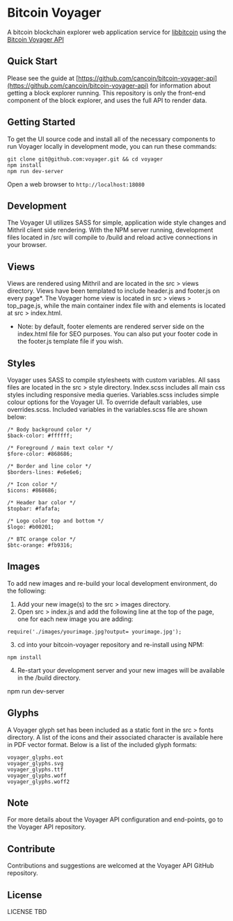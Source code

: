 # Bitcoin Voyager

A bitcoin blockchain explorer web application service for [libbitcoin](https://github.com/libbitcoin/libbitcoin) using the [Bitcoin Voyager API](https://github.com/cancoin/bitcoin-voyager-api)

## Quick Start

Please see the guide at [https://github.com/cancoin/bitcoin-voyager-api](https://github.com/cancoin/bitcoin-voyager-api) for information about getting a block explorer running. This repository is only the front-end component of the block explorer, and uses the full API to render data.

## Getting Started

To get the UI source code and install all of the necessary components to run Voyager locally in development mode, you can run these commands:

```
git clone git@github.com:voyager.git && cd voyager
npm install
npm run dev-server
```

Open a web browser to `http://localhost:18080`

## Development

The Voyager UI utilizes SASS for simple, application wide style changes and Mithril client side rendering. With the NPM server running, development files located in /src will compile to /build and reload active connections in your browser. 

## Views

Views are rendered using Mithril and are located in the src > views directory. Views have been templated to include header.js and footer.js on every page*. The Voyager home view is located in src > views > top_page.js, while the main container index file with <head> and <body> elements is located at src > index.html.

* Note: by default, footer elements are rendered server side on the index.html file for SEO purposes. You can also put your footer code in the footer.js template file if you wish.

## Styles

Voyager uses SASS to compile stylesheets with custom variables. All sass files are located in the src > style directory. Index.scss includes all main css styles including responsive media queries. Variables.scss includes simple colour options for the Voyager UI. To override default variables, use overrides.scss. Included variables in the variables.scss file are shown below:

```
/* Body background color */
$back-color: #ffffff;

/* Foreground / main text color */
$fore-color: #868686;

/* Border and line color */
$borders-lines: #e6e6e6;

/* Icon color */
$icons: #868686;

/* Header bar color */
$topbar: #fafafa;

/* Logo color top and bottom */
$logo: #b00201;

/* BTC orange color */
$btc-orange: #fb9316;
```

## Images

To add new images and re-build your local development environment, do the following:

1. Add your new image(s) to the src > images directory.
2. Open src > index.js and add the following line at the top of the page, one for each new image you are adding:

```
require('./images/yourimage.jpg?output= yourimage.jpg');
```

3. cd into your bitcoin-voyager repository and re-install using NPM:

```
npm install
```

4. Re-start your development server and your new images will be available in the /build directory.

npm run dev-server

## Glyphs

A Voyager glyph set has been included as a static font in the src > fonts directory. A list of the icons and their associated character is available here in PDF vector format. Below is a list of the included glyph formats:

```
voyager_glyphs.eot
voyager_glyphs.svg
voyager_glyphs.ttf
voyager_glyphs.woff
voyager_glyphs.woff2
```

## Note

For more details about the Voyager API configuration and end-points, go to the Voyager API repository.

## Contribute

Contributions and suggestions are welcomed at the Voyager API GitHub repository.

## License

LICENSE TBD
